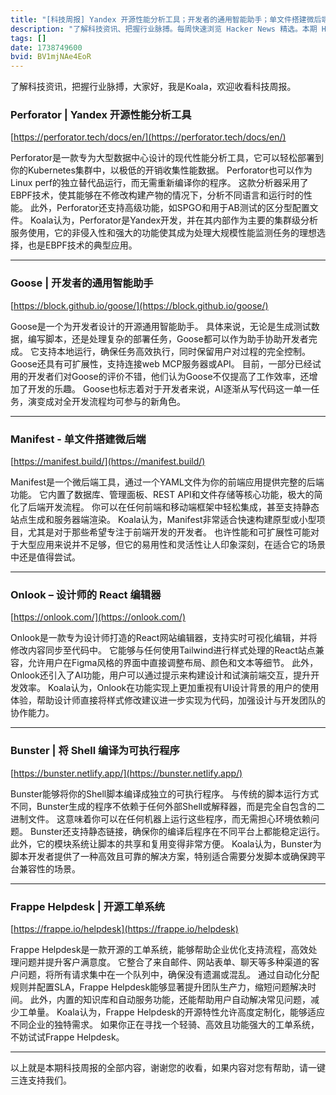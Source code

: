 ```yaml
---
title: "[科技周报] Yandex 开源性能分析工具；开发者的通用智能助手；单文件搭建微后端"
description: "了解科技资讯、把握行业脉搏。每周快速浏览 Hacker News 精选。本期 Hacker Newsletter 地址：https://buttondown.com/hacker-newsletter/archive/hacker-newsletter-731/"
tags: []
date: 1738749600
bvid: BV1mjNAe4EoR
---
```

了解科技资讯，把握行业脉搏，大家好，我是Koala，欢迎收看科技周报。

### Perforator | Yandex 开源性能分析工具
[https://perforator.tech/docs/en/](https://perforator.tech/docs/en/)

Perforator是一款专为大型数据中心设计的现代性能分析工具，它可以轻松部署到你的Kubernetes集群中，以极低的开销收集性能数据。
Perforator也可以作为Linux perf的独立替代品运行，而无需重新编译你的程序。
这款分析器采用了EBPF技术，使其能够在不修改构建产物的情况下，分析不同语言和运行时的性能。
此外，Perforator还支持高级功能，如SPGO和用于AB测试的区分型配置文件。
Koala认为，Perforator是Yandex开发，并在其内部作为主要的集群级分析服务使用，它的非侵入性和强大的功能使其成为处理大规模性能监测任务的理想选择，也是EBPF技术的典型应用。

---

### Goose | 开发者的通用智能助手
[https://block.github.io/goose/](https://block.github.io/goose/)

Goose是一个为开发者设计的开源通用智能助手。
具体来说，无论是生成测试数据，编写脚本，还是处理复杂的部署任务，Goose都可以作为助手协助开发者完成。
它支持本地运行，确保任务高效执行，同时保留用户对过程的完全控制。
Goose还具有可扩展性，支持连接web MCP服务器或API。
目前，一部分已经试用的开发者们对Goose的评价不错，他们认为Goose不仅提高了工作效率，还增加了开发的乐趣。
Goose也标志着对于开发者来说，AI逐渐从写代码这一单一任务，演变成对全开发流程均可参与的新角色。

---

### Manifest - 单文件搭建微后端
[https://manifest.build/](https://manifest.build/)

Manifest是一个微后端工具，通过一个YAML文件为你的前端应用提供完整的后端功能。
它内置了数据库、管理面板、REST API和文件存储等核心功能，极大的简化了后端开发流程。
你可以在任何前端和移动端框架中轻松集成，甚至支持静态站点生成和服务器端渲染。
Koala认为，Manifest非常适合快速构建原型或小型项目，尤其是对于那些希望专注于前端开发的开发者。
也许性能和可扩展性可能对于大型应用来说并不足够，但它的易用性和灵活性让人印象深刻，在适合它的场景中还是值得尝试。

---

### Onlook – 设计师的 React 编辑器
[https://onlook.com/](https://onlook.com/)

Onlook是一款专为设计师打造的React网站编辑器，支持实时可视化编辑，并将修改内容同步至代码中。
它能够与任何使用Tailwind进行样式处理的React站点兼容，允许用户在Figma风格的界面中直接调整布局、颜色和文本等细节。
此外，Onlook还引入了AI功能，用户可以通过提示来构建设计和试演前端交互，提升开发效率。
Koala认为，Onlook在功能实现上更加重视有UI设计背景的用户的使用体验，帮助设计师直接将样式修改建议进一步实现为代码，加强设计与开发团队的协作能力。

---

### Bunster | 将 Shell 编译为可执行程序
[https://bunster.netlify.app/](https://bunster.netlify.app/)

Bunster能够将你的Shell脚本编译成独立的可执行程序。
与传统的脚本运行方式不同，Bunster生成的程序不依赖于任何外部Shell或解释器，而是完全自包含的二进制文件。
这意味着你可以在任何机器上运行这些程序，而无需担心环境依赖问题。
Bunster还支持静态链接，确保你的编译后程序在不同平台上都能稳定运行。
此外，它的模块系统让脚本的共享和复用变得非常方便。
Koala认为，Bunster为脚本开发者提供了一种高效且可靠的解决方案，特别适合需要分发脚本或确保跨平台兼容性的场景。

---

### Frappe Helpdesk | 开源工单系统
[https://frappe.io/helpdesk](https://frappe.io/helpdesk)

Frappe Helpdesk是一款开源的工单系统，能够帮助企业优化支持流程，高效处理问题并提升客户满意度。
它整合了来自邮件、网站表单、聊天等多种渠道的客户问题，将所有请求集中在一个队列中，确保没有遗漏或混乱。
通过自动化分配规则并配置SLA，Frappe Helpdesk能够显著提升团队生产力，缩短问题解决时间。
此外，内置的知识库和自动服务功能，还能帮助用户自动解决常见问题，减少工单量。
Koala认为，Frappe Helpdesk的开源特性允许高度定制化，能够适应不同企业的独特需求。
如果你正在寻找一个轻骑、高效且功能强大的工单系统，不妨试试Frappe Helpdesk。

---

以上就是本期科技周报的全部内容，谢谢您的收看，如果内容对您有帮助，请一键三连支持我们。

